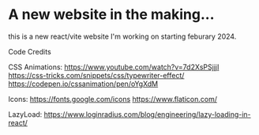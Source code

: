 # A new website in the making...

this is a new react/vite website I'm working on starting feburary 2024.

Code Credits

CSS Animations:
https://www.youtube.com/watch?v=7d2XsPSjjjI
https://css-tricks.com/snippets/css/typewriter-effect/ 
https://codepen.io/cssanimation/pen/oYgXdM

Icons: 
https://fonts.google.com/icons
https://www.flaticon.com/ 

LazyLoad: 
https://www.loginradius.com/blog/engineering/lazy-loading-in-react/ 